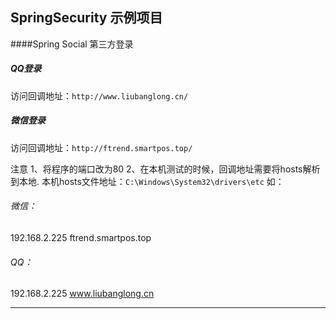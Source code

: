 ## SpringSecurity 示例项目

####Spring Social 第三方登录
##### QQ登录
访问回调地址：```http://www.liubanglong.cn/```
##### 微信登录
访问回调地址：```http://ftrend.smartpos.top/```


注意
1、将程序的端口改为80
2、在本机测试的时候，回调地址需要将hosts解析到本地.
本机hosts文件地址：```C:\Windows\System32\drivers\etc```
如：
###### 微信：
192.168.2.225       ftrend.smartpos.top
###### QQ：
192.168.2.225       www.liubanglong.cn





----
